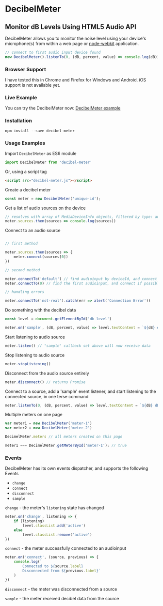 # DecibelMeter

## Monitor dB Levels Using HTML5 Audio API

DecibelMeter allows you to monitor the noise level using your device's microphone(s) from within a web page or [node-webkit](https://github.com/rogerwang/node-webkit) application.

```javascript
// connect to first audio input device found
new DecibelMeter().listenTo(0, (dB, percent, value) => console.log(dB))
```

### Browser Support

I have tested this in Chrome and Firefox for Windows and Android.
iOS support is not available yet.

### Live Example

You can try the DecibelMeter now: [DecibelMeter example](https://www.jasonpecor.com/code/DecibelMeter/example/2.0/example.html)


### Installation

`npm install --save decibel-meter`

### Usage Examples

Import `DecibelMeter` as ES6 module

```javascript
import DecibelMeter from 'decibel-meter'
```

Or, using a script tag

```html
<script src="decibel-meter.js"></script>
```

Create a decibel meter
```javascript
const meter = new DecibelMeter('unique-id');
```

Get a list of audio sources on the device
```javascript
// resolves with array of MediaDeviceInfo objects, filtered by type: audioinput
meter.sources.then(sources => console.log(sources))
```

Connect to an audio source
```javascript

// first method

meter.sources.then(sources => {
	meter.connect(sources[0])
})

// second method

meter.connectTo('default') // find audioinput by deviceId, and connect if possible
meter.connectTo(0) // find the first audioinput, and connect if possible

// handling errors

meter.connectTo('not-real').catch(err => alert('Connection Error'))
```

Do something with the decibel data
```javascript
const level = document.getElementById('db-level')

meter.on('sample', (dB, percent, value) => level.textContent = `${dB} dB`) // display current dB level
```

Start listening to audio source
```javascript
meter.listen() // "sample" callback set above will now receive data
```

Stop listening to audio source
```javascript
meter.stopListening()
```

Disconnect from the audio source entirely
```javascript
meter.disconnect() // returns Promise
```

Connect to a source, add a 'sample' event listener, and start listening to the connected source, in one terse command
```javascript
meter.listenTo(0, (dB, percent, value) => level.textContent = `${dB} dB`)
```

Multiple meters on one page
```javascript
var meter1 = new DecibelMeter('meter-1')
var meter2 = new DecibelMeter('meter-2')

DecimelMeter.meters // all meters created on this page

meter1 === DecimelMeter.getMeterById('meter-1'); // true
```

### Events

DecibelMeter has its own events dispatcher, and supports the following Events

- `change`
- `connect`
- `disconnect`
- `sample`

`change` - the meter's `listening` state has changed

```javascript
meter.on('change', listening => {
	if (listening)
		level.classList.add('active')
	else
		level.classList.remove('active')
})
```

`connect` - the meter successfully connected to an audioinput

```javascript
meter.on('connect', (source, previous) => {
	console.log(`
		Connected to ${source.label}
		Disconnected from ${previous.label}`
	)
})
```

`disconnect` - the meter was disconnected from a source

`sample` - the meter received decibel data from the source
